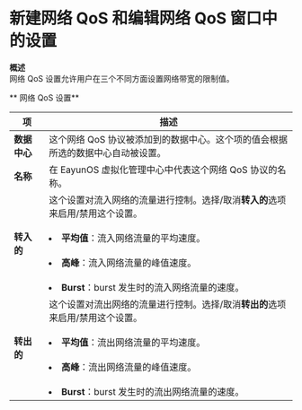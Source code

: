 # 新建网络 QoS 和编辑网络 QoS 窗口中的设置

**概述**<br/>
网络 QoS 设置允许用户在三个不同方面设置网络带宽的限制值。


** 网络 QoS 设置**

|项|描述|
|--|-----|
| **数据中心**|这个网络 QoS 协议被添加到的数据中心。这个项的值会根据所选的数据中心自动被设置。 |
| **名称**|在 EayunOS 虚拟化管理中心中代表这个网络 QoS 协议的名称。 |
|**转入的**|这个设置对流入网络的流量进行控制。选择/取消**转入的**选项来启用/禁用这个设置。<br/><br/> <li>**平均值**：流入网络流量的平均速度。 </li><br/><li>**高峰**：流入网络流量的峰值速度。 </li><br/><li>**Burst**：burst 发生时的流入网络流量的速度。 </li>|
|**转出的**|这个设置对流出网络的流量进行控制。选择/取消**转出的**选项来启用/禁用这个设置。 <br/><br/><li> **平均值**：流出网络流量的平均速度。</li><br/><li>**高峰**：流出网络流量的峰值速度。 </li> <br/><li>**Burst**：burst 发生时的流出网络流量的速度。 </li>|
